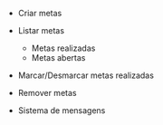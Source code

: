 - Criar metas
- Listar metas
    - Metas realizadas 
    - Metas abertas

- Marcar/Desmarcar metas realizadas
- Remover metas
- Sistema de mensagens 